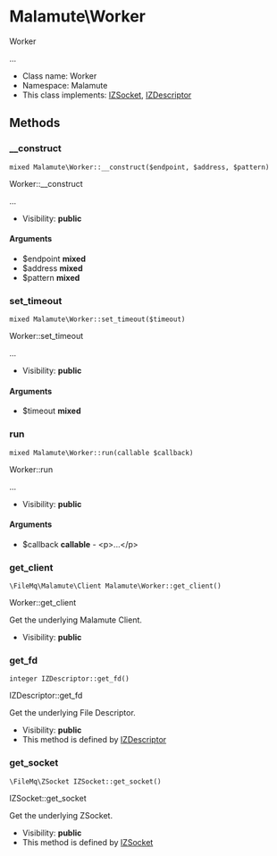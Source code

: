 Malamute\Worker
===============

Worker

...


* Class name: Worker
* Namespace: Malamute
* This class implements: [IZSocket](IZSocket.md), [IZDescriptor](IZDescriptor.md)






Methods
-------


### __construct

    mixed Malamute\Worker::__construct($endpoint, $address, $pattern)

Worker::__construct

...

* Visibility: **public**


#### Arguments
* $endpoint **mixed**
* $address **mixed**
* $pattern **mixed**



### set_timeout

    mixed Malamute\Worker::set_timeout($timeout)

Worker::set_timeout

...

* Visibility: **public**


#### Arguments
* $timeout **mixed**



### run

    mixed Malamute\Worker::run(callable $callback)

Worker::run

...

* Visibility: **public**


#### Arguments
* $callback **callable** - &lt;p&gt;...&lt;/p&gt;



### get_client

    \FileMq\Malamute\Client Malamute\Worker::get_client()

Worker::get_client

Get the underlying Malamute Client.

* Visibility: **public**




### get_fd

    integer IZDescriptor::get_fd()

IZDescriptor::get_fd

Get the underlying File Descriptor.

* Visibility: **public**
* This method is defined by [IZDescriptor](IZDescriptor.md)




### get_socket

    \FileMq\ZSocket IZSocket::get_socket()

IZSocket::get_socket

Get the underlying ZSocket.

* Visibility: **public**
* This method is defined by [IZSocket](IZSocket.md)



